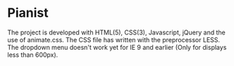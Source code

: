  # Pianist

The project is developed with HTML(5), CSS(3), Javascript, jQuery and the use of animate.css. The CSS file has written with the preprocessor LESS. The dropdown menu doesn't work yet for IE 9 and earlier (Only for displays less than 600px).
